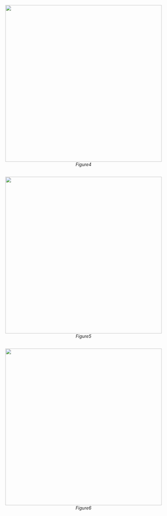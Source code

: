<p align="center">
  <img src="https://github.com/user-attachments/assets/39927bc4-1599-408c-92d3-cf4b4616e805" width="500"/><br/>
  <i>Figure4</i><br/><br/>
</p>

<p align="center">
  <img src="https://github.com/user-attachments/assets/59073655-4591-4daa-94d7-4129dc1850d4" width="500"/><br/>
  <i>Figure5</i><br/><br/>
</p>

<p align="center">
  <img src="https://github.com/user-attachments/assets/7696550a-3d52-488f-9f43-d545346d1c4a" width="500"/><br/>
  <i>Figure6</i><br/><br/>
</p>
